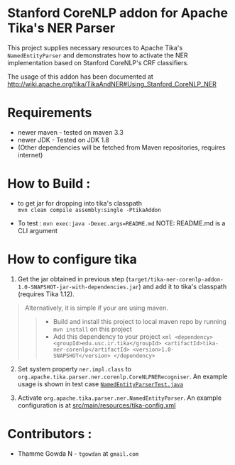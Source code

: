 # Stanford CoreNLP addon for Apache Tika's NER Parser

This project supplies necessary resources to Apache Tika's `NamedEntityParser` and demonstrates how to activate the NER implementation based on Stanford CoreNLP's CRF classifiers.

The usage of this addon has been documented at http://wiki.apache.org/tika/TikaAndNER#Using_Stanford_CoreNLP_NER

# Requirements

+ newer maven - tested on maven 3.3
+ newer JDK - Tested on JDK 1.8
+ (Other dependencies will be fetched from Maven repositories, requires internet)

# How to Build :

+ to get jar for dropping into tika's classpath  
 `mvn clean compile assembly:single -PtikaAddon`
 
+ To test :
 `mvn exec:java -Dexec.args=README.md`
   NOTE: README.md is a CLI argument

# How to configure tika
  
  1. Get the jar obtained in previous step (`target/tika-ner-corenlp-addon-1.0-SNAPSHOT-jar-with-dependencies.jar`) and add it to tika's classpath (requires Tika 1.12).
> Alternatively, it is simple if your are using maven.
>>+ Build and install this project to local maven repo by running `mvn install` on this project
>>+ Add this dependency to your project
    ```xml
    <dependency>
     <groupId>edu.usc.ir.tika</groupId>
     <artifactId>tika-ner-corenlp</artifactId>
     <version>1.0-SNAPSHOT</version>
    </dependency>
    ```

  2. Set system property `ner.impl.class` to `org.apache.tika.parser.ner.corenlp.CoreNLPNERecogniser`.
     An example usage is shown in test case [`NamedEntityParserTest.java`](src/test/java/edu/usc/cs/ir/tika/ner/NamedEntityParserTest.java)

  3. Activate `org.apache.tika.parser.ner.NamedEntityParser`. An example configuration is at [src/main/resources/tika-config.xml](src/main/resources/tika-config.xml)


# Contributors :

+ Thamme Gowda N - `tgowdan` at `gmail.com`
 
